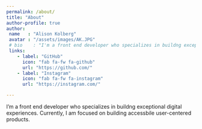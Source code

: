 ```yaml
---
permalink: /about/
title: "About"
author-profile: true
author:
 name   : "Alison Kolberg"
 avatar : "/assets/images/AK.JPG"
 # bio    : "I'm a front end developer who specializes in buildng exceptional digital experiences. Currently, I am focused on building accessbile user-centered products."
 links:
    - label: "GitHub"
      icon: "fab fa-fw fa-github"
      url: "https://github.com/"
    - label: "Instagram"
      icon: "fab fa-fw fa-instagram"
      url: "https://instagram.com/"

---
```


I’m a front end developer who specializes in buildng exceptional digital experiences. Currently, I am focused on building accessbile user-centered products.


